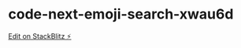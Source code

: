 # code-next-emoji-search-xwau6d

[Edit on StackBlitz ⚡️](https://stackblitz.com/edit/code-next-emoji-search-xwau6d)